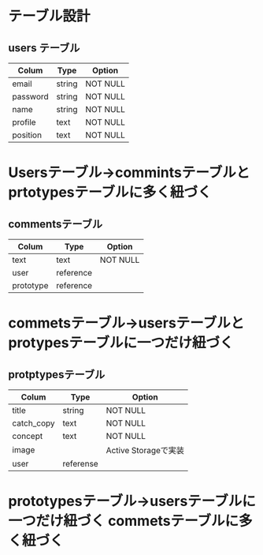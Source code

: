 # テーブル設計 

 ## users テーブル
|  Colum       | Type    |Option   |
|--------------|---------|---------|
| email        |string   |NOT NULL |
| password     |string   |NOT NULL |
| name         |string   |NOT NULL |
| profile      |text     |NOT NULL |
| position     |text     |NOT NULL |

# Usersテーブル→commintsテーブルとprtotypesテーブルに多く紐づく


## commentsテーブル
|  Colum   |Type      |Option   |
|----------|----------|---------|
|text      |text      |NOT NULL |
|user      |reference |         |
|prototype |reference |         |

# commetsテーブル→usersテーブルとprotypesテーブルに一つだけ紐づく

## protptypesテーブル
|  Colum    |Type      |Option               |
|-----------|----------|---------------------|
|title      |string    |NOT NULL             |
|catch_copy |text      |NOT NULL             |
|concept    |text      |NOT NULL             |
|image      |          |Active Storageで実装  |
|user       |referense |                     |

# prototypesテーブル→usersテーブルに一つだけ紐づく  commetsテーブルに多く紐づく

